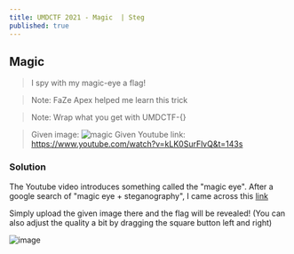 ```yaml
---
title: UMDCTF 2021 - Magic  | Steg
published: true
---
```


## [](#header-2)Magic

> I spy with my magic-eye a flag!

> Note: FaZe Apex helped me learn this trick

> Note: Wrap what you get with UMDCTF-{}

> Given image: ![magic](https://user-images.githubusercontent.com/81070073/115163650-28190e00-a05f-11eb-8bb9-2c2d3a1182f4.png)
> Given Youtube link: https://www.youtube.com/watch?v=kLK0SurFlvQ&t=143s

### [](#header-3)Solution

The Youtube video introduces something called the "magic eye". After a google search of "magic eye + steganography", I came across this [link](https://magiceye.ecksdee.co.uk/)

Simply upload the given image there and the flag will be revealed! (You can also adjust the quality a bit by dragging the square button left and right)

![image](https://user-images.githubusercontent.com/81070073/115163762-c016f780-a05f-11eb-9e0e-a54120bcaf83.png)
